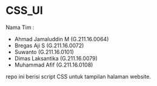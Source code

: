 # CSS_UI
Nama Tim :
- Ahmad Jamaluddin M  (G.211.16.0064) 
- Bregas Aji S        (G.211.16.0072)
- Suwanto             (G.211.16.0101)
- Dimas Laksantika    (G.211.16.0079)
- Muhammad Afif       (G.211.16.0108)

repo ini berisi script CSS untuk tampilan halaman website.
